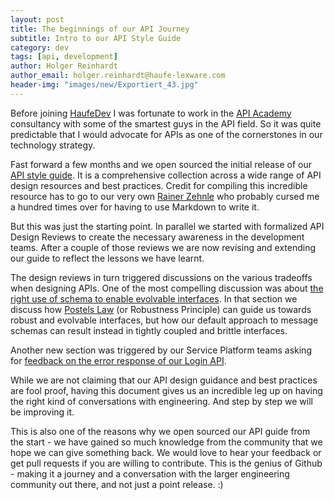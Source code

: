 ```yaml
---
layout: post
title: The beginnings of our API Journey
subtitle: Intro to our API Style Guide
category: dev
tags: [api, development]
author: Holger Reinhardt
author_email: holger.reinhardt@haufe-lexware.com 
header-img: "images/new/Exportiert_43.jpg"
---
```


Before joining [HaufeDev](http://twitter.com/HaufeDev) I was fortunate to work in the [API Academy](http://apiacademy.co) consultancy with some of the smartest guys in the API field. So it was quite predictable that I would advocate for APIs as one of the cornerstones in our technology strategy.
 
Fast forward a few months and we open sourced the initial release of our [API style guide](http://haufe-lexware.github.io/resources/). It is a comprehensive collection across a wide range of API design resources and best practices. Credit for compiling this incredible resource has to go to our very own [Rainer Zehnle](https://github.com/Kodrafo) who probably cursed me a hundred times over for having to use Markdown to write it.

But this was just the starting point. In parallel we started with formalized API Design Reviews to create the necessary awareness in the development teams. After a couple of those reviews we are now revising and extending our guide to reflect the lessons we have learnt.

The design reviews in turn triggered discussions on the various tradeoffs when designing APIs. One of the most compelling discussion was about [the right use of schema to enable evolvable interfaces](https://github.com/Haufe-Lexware/api-style-guide/blob/master/message-schema.md). In that section we discuss how [Postels Law](https://en.wikipedia.org/wiki/Robustness_principle) (or Robustness Principle) can guide us towards robust and evolvable interfaces, but how our default approach to message schemas can result instead in tightly coupled and brittle interfaces. 

Another new section was triggered by our Service Platform teams asking for [feedback on the error response of our Login API](https://github.com/Haufe-Lexware/api-style-guide/blob/master/error-handling.md#error-response-format). 

While we are not claiming that our API design guidance and best practices are fool proof, having this document gives us an incredible leg up on having the right kind of conversations with engineering. And step by step we will be improving it. 

This is also one of the reasons why we open sourced our API guide from the start - we have gained so much knowledge from the community that we hope we can give something back. We would love to hear your feedback or get pull requests if you are willing to contribute. This is the genius of Github - making it a journey and a conversation with the larger engineering community out there, and not just a point release. :)

